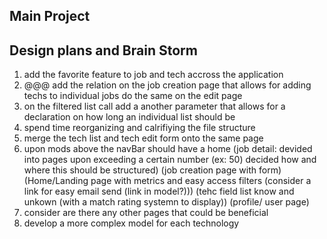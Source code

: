 ## Main Project
## Design plans and Brain Storm
1. add the favorite feature to job and tech accross the application
2. @@@ add the relation on the job creation page that allows for adding techs to individual jobs do the same on the edit page
3. on the filtered list call add a another parameter that allows for a declaration on how long an individual list should be
4. spend time reorganizing and calrifiying the file structure
5. merge the tech list and tech edit form onto the same page
10. upon mods above the navBar should have a home (job detail: devided into pages upon exceeding a certain number (ex: 50) decided how and where this should be structured) (job creation page with form) (Home/Landing page with metrics and easy access filters (consider a link for easy email send (link in model?))) (tehc field list know and unkown (with a match rating systemn to display)) (profile/ user page)
11. consider are there any other pages that could be beneficial
12. develop a more complex model for each technology